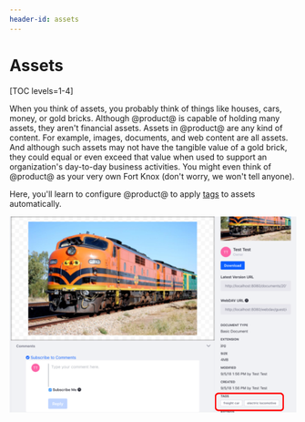 ```yaml
---
header-id: assets
---
```


# Assets

[TOC levels=1-4]

When you think of assets, you probably think of things like houses, cars, money, 
or gold bricks. Although @product@ is capable of holding many assets, they
aren't financial assets. Assets in @product@ are any kind of content. For
example, images, documents, and web content are all assets. And although such
assets may not have the tangible value of a gold brick, they could equal or even
exceed that value when used to support an organization's day-to-day business
activities. You might even think of @product@ as your very own Fort Knox (don't 
worry, we won't tell anyone). 

Here, you'll learn to configure @product@ to apply 
[tags](/docs/7-2/user/-/knowledge_base/u/tagging-content) 
to assets automatically. 

![Figure 1: The tags *freight car* and *electric locomotive* were automatically applied to this image.](../../../images/auto-tagging-images.png)

